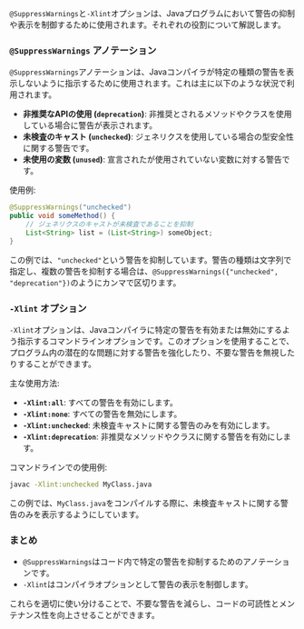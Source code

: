 `@SuppressWarnings`と`-Xlint`オプションは、Javaプログラムにおいて警告の抑制や表示を制御するために使用されます。それぞれの役割について解説します。

### `@SuppressWarnings` アノテーション

`@SuppressWarnings`アノテーションは、Javaコンパイラが特定の種類の警告を表示しないように指示するために使用されます。これは主に以下のような状況で利用されます。

- **非推奨なAPIの使用 (`deprecation`)**: 非推奨とされるメソッドやクラスを使用している場合に警告が表示されます。
- **未検査のキャスト (`unchecked`)**: ジェネリクスを使用している場合の型安全性に関する警告です。
- **未使用の変数 (`unused`)**: 宣言されたが使用されていない変数に対する警告です。

使用例:

```java
@SuppressWarnings("unchecked")
public void someMethod() {
    // ジェネリクスのキャストが未検査であることを抑制
    List<String> list = (List<String>) someObject;
}
```

この例では、`"unchecked"`という警告を抑制しています。警告の種類は文字列で指定し、複数の警告を抑制する場合は、`@SuppressWarnings({"unchecked", "deprecation"})`のようにカンマで区切ります。

### `-Xlint` オプション

`-Xlint`オプションは、Javaコンパイラに特定の警告を有効または無効にするよう指示するコマンドラインオプションです。このオプションを使用することで、プログラム内の潜在的な問題に対する警告を強化したり、不要な警告を無視したりすることができます。

主な使用方法:

- **`-Xlint:all`**: すべての警告を有効にします。
- **`-Xlint:none`**: すべての警告を無効にします。
- **`-Xlint:unchecked`**: 未検査キャストに関する警告のみを有効にします。
- **`-Xlint:deprecation`**: 非推奨なメソッドやクラスに関する警告を有効にします。

コマンドラインでの使用例:

```bash
javac -Xlint:unchecked MyClass.java
```

この例では、`MyClass.java`をコンパイルする際に、未検査キャストに関する警告のみを表示するようにしています。

### まとめ

- `@SuppressWarnings`はコード内で特定の警告を抑制するためのアノテーションです。
- `-Xlint`はコンパイラオプションとして警告の表示を制御します。

これらを適切に使い分けることで、不要な警告を減らし、コードの可読性とメンテナンス性を向上させることができます。
